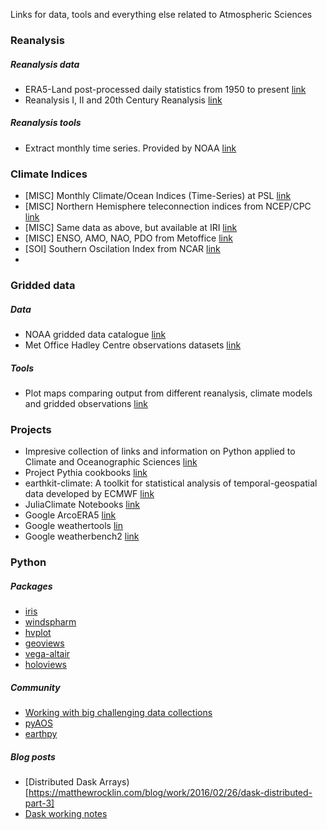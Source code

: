 Links for data, tools and everything else related to Atmospheric Sciences

### Reanalysis

##### Reanalysis data

- ERA5-Land post-processed daily statistics from 1950 to present [link](https://cds.climate.copernicus.eu/datasets/derived-era5-land-daily-statistics?tab=overview)
- Reanalysis I, II and 20th Century Reanalysis [link](https://psl.noaa.gov/data/gridded/reanalysis/)

##### Reanalysis tools

- Extract monthly time series. Provided by NOAA [link](https://psl.noaa.gov/data/timeseries/)

### Climate Indices

- [MISC] Monthly Climate/Ocean Indices (Time-Series) at PSL [link](https://psl.noaa.gov/data/timeseries/month)
- [MISC] Northern Hemisphere teleconnection indices from NCEP/CPC [link](https://www.cpc.ncep.noaa.gov/data/teledoc/telecontents.shtml)
- [MISC] Same data as above, but available at IRI [link](https://iridl.ldeo.columbia.edu/SOURCES/.Indices/.CPC_Indices/)
- [MISC] ENSO, AMO, NAO, PDO from Metoffice [link](https://climate.metoffice.cloud/climate_modes.html)
- [SOI] Southern Oscilation Index from NCAR [link](https://climatedataguide.ucar.edu/climate-data/southern-oscillation-indices-signal-noise-and-tahitidarwin-slp-soi)
- 
### Gridded data
##### Data
- NOAA gridded data catalogue [link](https://psl.noaa.gov/data/gridded/index.html)
- Met Office Hadley Centre observations datasets [link](https://www.metoffice.gov.uk/hadobs)
##### Tools
- Plot maps comparing output from different reanalysis, climate models and gridded observations [link](https://psl.noaa.gov/repository/model/compare)


### Projects

- Impresive collection of links and information on Python applied to Climate and Oceanographic Sciences [link](https://scrapbox.io/pycoaj/)
- Project Pythia cookbooks [link](https://cookbooks.projectpythia.org)
- earthkit-climate: A toolkit for statistical analysis of temporal-geospatial data developed by ECMWF [link](https://github.com/ecmwf/earthkit-climate.git)
- JuliaClimate Notebooks [link](https://juliaclimate.github.io/Notebooks/#climate-models)
- Google ArcoERA5 [link](https://github.com/google-research/arco-era5)
- Google weathertools [lin](https://github.com/google/weather-tools)
- Google weatherbench2 [link](https://github.com/google-research/weatherbench2)

### Python
##### Packages
- [iris](https://scitools-iris.readthedocs.io/en/stable/index.html)
- [windspharm](https://ajdawson.github.io/windspharm/)
- [hvplot](https://hvplot.holoviz.org)
- [geoviews](https://geoviews.org)
- [vega-altair](https://altair-viz.github.io)
- [holoviews](https://holoviews.org)
##### Community
- [Working with big challenging data collections](https://acdguide.github.io/BigData/intro.html)
- [pyAOS](https://pyaos.github.io/stack/)
- [earthpy](http://earthpy.org)
##### Blog posts
- [Distributed Dask Arrays)[https://matthewrocklin.com/blog/work/2016/02/26/dask-distributed-part-3]
- [Dask working notes](https://blog.dask.org/2021/11/02/choosing-dask-chunk-sizes)
